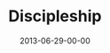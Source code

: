 ---
layout: message
category: message
series: "How to Build People"
title: "Discipleship"
date: 2013-06-29-00-00
message_id: 793
audio: "http://s3.amazonaws.com/crossroads-media/messages/audio/htbp_03.mp3"
audio-duration: "43:50"
program: "http://s3.amazonaws.com/crossroads-media/documents/06_29-30_13Program_LO.pdf"
description: "Jo Saxton unpacks a word Jesus used a lot&#58; ''disciple.''"
video: "http://s3.amazonaws.com/crossroads-media/messages/video/htbp_03.mp4"
video-duration: "43:49"
video-image: "http://s3.amazonaws.com/crossroads-media/images/htbp_03_still.jpg"
explicit: false
---